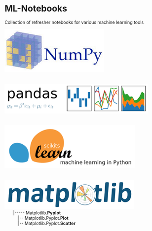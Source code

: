 # ML-Notebooks
Collection of refresher notebooks for various machine learning tools

[![Image Alt Text](images/NumPy.png)](numpy)  
<br><br>
[![Image Alt Text](images/Pandas.png)](pandas)  
<br><br> 
[![Image Alt Text](images/scikit-learn.png)](scikit-learn)  
<br><br> 
[![Image Alt Text](images/Matplotlib.png)](matplotlib)  
&nbsp;&nbsp;&nbsp;&nbsp;&nbsp;&nbsp;&nbsp;|----- Matplotlib.<b>Pyplot</b>  
&nbsp;&nbsp;&nbsp;&nbsp;&nbsp;&nbsp;&nbsp;&nbsp;&nbsp;&nbsp;&nbsp;|-- Matplotlib.Pyplot.<b>Plot</b>  
&nbsp;&nbsp;&nbsp;&nbsp;&nbsp;&nbsp;&nbsp;&nbsp;&nbsp;&nbsp;&nbsp;|-- Matplotlib.Pyplot.<b>Scatter</b>  
